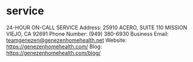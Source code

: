 # service
24-HOUR ON-CALL SERVICE Address: 25910 ACERO, SUITE 110 MISSION VIEJO, CA 92691 Phone Number: (949) 380-6930 Business Email: teamgenezen@genezenhomehealth.net Website: https://genezenhomehealth.com/ Blog: https://genezenhomehealth.com/blog/
